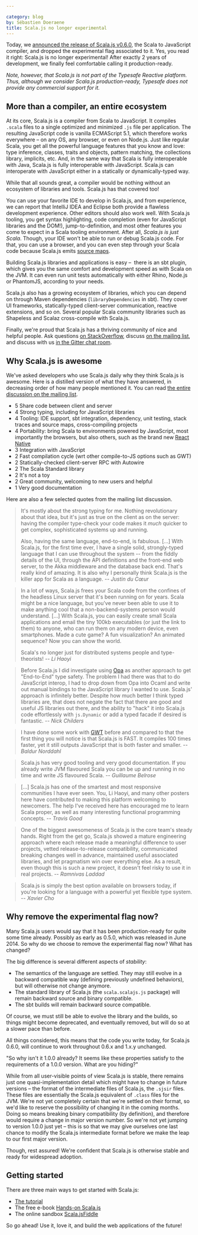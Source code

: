 ```yaml
---

category: blog
by: Sébastien Doeraene
title: Scala.js no longer experimental
---
```


Today, we [announced the release of Scala.js v0.6.0](https://www.scala-js.org/news/2015/02/05/announcing-scalajs-0.6.0/), the Scala to JavaScript compiler, and dropped the experimental flag associated to it.
Yes, you read it right: Scala.js is no longer experimental!
After exactly 2 years of development, we finally feel comfortable calling it production-ready.

_Note, however, that Scala.js is not part of the Typesafe Reactive platform.
Thus, although we consider Scala.js production-ready, Typesafe does not provide any commercial support for it._

## More than a compiler, an entire ecosystem

At its core, Scala.js is a compiler from Scala to JavaScript.
It compiles `.scala` files to a single optimized and minimized `.js` file per application.
The resulting JavaScript code is vanilla ECMAScript 5.1, which therefore works everywhere – on any OS, any browser, or even on Node.js.
Just like regular Scala, you get all the powerful language features that you know and love: type inference, classes, traits and objects, pattern matching, the collections library, implicits, etc.
And, in the same way that Scala is fully interoperable with Java, Scala.js is fully interoperable with JavaScript. Scala.js can interoperate with JavaScript either in a statically or dynamically-typed way.

While that all sounds great, a compiler would be nothing without an ecosystem of libraries and tools. Scala.js has that covered too!

You can use your favorite IDE to develop in Scala.js, and from experience, we can report that IntelliJ IDEA and Eclipse both provide a flawless development experience. Other editors should also work well.
With Scala.js tooling, you get syntax highlighting, code completion (even for JavaScript libraries and the DOM!), jump-to-definition, and most other features you come to expect in a Scala tooling environment.
After all, *Scala.js is just Scala*.
Though, your IDE won't be able to run or debug Scala.js code. For that, you can use a browser, and you can even step through your Scala code because Scala.js emits [source maps](https://www.html5rocks.com/en/tutorials/developertools/sourcemaps/).

Building Scala.js libraries and applications is easy –  there is an sbt plugin, which gives you the same comfort and development speed as with Scala on the JVM.
It can even run unit tests automatically with either Rhino, Node.js or PhantomJS, according to your needs.

Scala.js also has a growing ecosystem of libraries, which you can depend on through Maven dependencies (`libraryDependencies` in sbt).
They cover UI frameworks, statically-typed client-server communication, reactive extensions, and so on.
Several popular Scala community libraries such as Shapeless and Scalaz cross-compile with Scala.js.

Finally, we're proud that Scala.js has a thriving community of nice and helpful people.
Ask questions [on StackOverflow](https://stackoverflow.com/questions/tagged/scala.js), discuss [on the mailing list](https://groups.google.com/forum/#!forum/scala-js), and discuss with us [in the Gitter chat room](https://gitter.im/scala-js/scala-js).

## Why Scala.js is awesome

We've asked developers who use Scala.js daily why they think Scala.js is awesome.
Here is a distilled version of what they have answered, in decreasing order of how many people mentioned it.
You can read [the entire discussion on the mailing list](https://groups.google.com/forum/#!topic/scala-js/_1Sfb5Nj08w).

* 5 Share code between client and server
* 4 Strong typing, including for JavaScript libraries
* 4 Tooling: IDE support, sbt integration, dependency, unit testing, stack traces and source maps, cross-compiling projects
* 4 Portability: bring Scala to environments powered by JavaScript, most importantly the browsers, but also others, such as the brand new [React Native](https://www.youtube.com/watch?v=KVZ-P-ZI6W4)
* 3 Integration with JavaScript
* 2 Fast compilation cycle (wrt other compile-to-JS options such as GWT)
* 2 Statically-checked client-server RPC with Autowire
* 2 The Scala Standard library
* 2 It's not a toy
* 2 Great community, welcoming to new users and helpful
* 1 Very good documentation

Here are also a few selected quotes from the mailing list discussion.

> It's mostly about the strong typing for me.
> Nothing revolutionary about that idea, but it's just as true on the client as on the server:
> having the compiler type-check your code makes it *much* quicker to get complex, sophisticated systems up and running.
>
> Also, having the same language, end-to-end, is fabulous.
> \[...\]
> With Scala.js, for the first time ever, I have a single solid, strongly-typed language that I can use throughout the system -- from the fiddly details of the UI, through the API definitions and the front-end web server, to the Akka middleware and the database back end.
> That's really kind of amazing.
> It is also why I personally think Scala.js is the killer app for Scala as a language.
> -- <cite>Justin du Cœur</cite>

<p></p>

> In a lot of ways, Scala.js frees your Scala code from the confines of the headless Linux server that it's been running on for years.
> Scala might be a nice language, but you've never been able to use it to make anything cool that a non-backend-systems person would understand.
> \[...\]
> With Scala.js, you can easily create small Scala applications and email the tiny 100kb executables (or just the link to them) to anyone, who can run them on any modern device, even smartphones.
> Made a cute game? A fun visualization? An animated sequence? Now you can show the world.
>
> Scala's no longer just for distributed systems people and type-theorists!
> -- <cite>Li Haoyi</cite>

<p></p>

> Before Scala.js I did investigate using [Opa](http://opalang.org/) as another approach to get "End-to-End" type safety.
> The problem I had there was that to do JavaScript interop, I had to drop down from Opa into Ocaml and write out manual bindings to the JavaScript library I wanted to use.
> Scala.js' approach is infinitely better.
> Despite how much better I think typed libraries are, that does not negate the fact that there are good and useful JS libraries out there, and the ability to "hack" it into Scala.js code effortlessly with `js.Dynamic` or add a typed facade if desired is fantastic.
> -- <cite>Nick Childers</cite>

<p></p>

> I have done some work with [GWT](http://www.gwtproject.org/) before and compared to that the first thing you will notice is that Scala.js is FAST.
> It compiles 100 times faster, yet it still outputs JavaScript that is both faster and smaller.
> -- <cite>Baldur Norddahl</cite>

<p></p>

> Scala.js has very good tooling and very good documentation.
> If you already write JVM flavoured Scala you can be up and running in no time and write JS flavoured Scala.
> -- <cite>Guillaume Belrose</cite>

<p></p>

> \[...\] Scala.js has one of the smartest and most responsive communities I have ever seen.
> You, Li Haoyi, and many other posters here have contributed to making this platform welcoming to newcomers.
> The help I've received here has encouraged me to learn Scala proper, as well as many interesting functional programming concepts.
> -- <cite>Travis Good</cite>

<p></p>

> One of the biggest awesomeness of Scala.js is the core team's steady hands.
> Right from the get go, Scala.js showed a mature engineering approach where each release made a meaningful difference to user projects, vetted release-to-release compatibility, communicated breaking changes well in advance, maintained useful associated libraries, and let pragmatism win over everything else.
> As a result, even though this is such a new project, it doesn't feel risky to use it in real projects.
> -- <cite>Ramnivas Laddad</cite>

<p></p>

> Scala.js is simply the best option available on browsers today, if you're looking for a language with a powerful yet flexible type system.
> -- <cite>Xavier Cho</cite>

## Why remove the experimental flag now?

Many Scala.js users would say that it has been production-ready for quite some time already.
Possibly as early as 0.5.0, which was released in June 2014.
So why do we choose to remove the experimental flag now?
What has changed?

The big difference is several different aspects of *stability*:

* The semantics of the language are settled. They may still evolve in a backward compatible way (defining previously undefined behaviors), but will otherwise not change anymore.
* The standard library of Scala.js (the `scala.scalajs.js` package) will remain backward source and binary compatible.
* The sbt builds will remain backward source compatible.

Of course, we must still be able to evolve the library and the builds, so things might become deprecated, and eventually removed, but will do so at a slower pace than before.

All things considered, this means that the code you write today, for Scala.js 0.6.0, will continue to work throughout 0.6.x and 1.x.y unchanged.

"So why isn't it 1.0.0 already?
It seems like these properties satisfy to the requirements of a 1.0.0 version.
What are you hiding?"

While from all user-visible points of view Scala.js is stable, there remains just one quasi-implementation detail which might have to change in future versions – the format of the intermediate files of Scala.js, the `.sjsir` files.
These files are essentially the Scala.js equivalent of `.class` files for the JVM.
We're not yet completely certain that we're settled on their format, so we'd like to reserve the possibility of changing it in the coming months.
Doing so means breaking binary compatibility (by definition), and therefore would require a change in major version number.
So we're not yet jumping to version 1.0.0 just yet – this is so that we may give ourselves one last chance to modify the Scala.js intermediate format before we make the leap to our first major version.

Though, rest assured! We're confident that Scala.js is otherwise stable and ready for widespread adoption.

## Getting started

There are three main ways to get started with Scala.js:

* [The tutorial](https://www.scala-js.org/doc/tutorial.html)
* The free e-book [Hands-on Scala.js](https://lihaoyi.github.io/hands-on-scala-js/)
* The online sandbox [Scala.jsFiddle](http://www.scala-js-fiddle.com/)

So go ahead!
Use it, love it, and build the web applications of the future!
